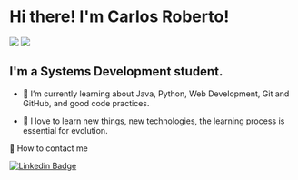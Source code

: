 # Hi there! I'm Carlos Roberto!

<div>
	<img heigth="180em" src="https://github-readme-stats.vercel.app/api?username=cagiiap&show_icons=true&theme=radical&include_all_commits=true&count_private=true">
  	<img heigth="180em" src="https://github-readme-stats.vercel.app/api/top-langs/?username=cagiiap&layout=compact&theme=radical">
</div>

## I'm a Systems Development student.

- 🌱 I’m currently learning about Java, Python, Web Development, Git and GitHub, and good code practices. 

- 📖 I love to learn new things, new technologies, the learning process is essential for evolution.

 💌 How to contact me


[![Linkedin Badge](https://img.shields.io/badge/-LinkedIn-blue?style=for-the-badge&logo=Linkedin&logoColor=white/)](https://github.com/cagiiap) <!-- Em processo de construção -->
